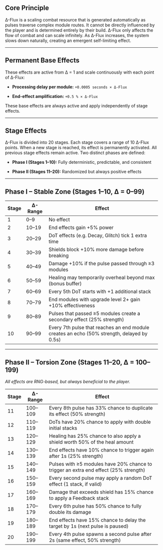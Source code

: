 ## Core Principle

Δ-Flux is a scaling combat resource that is generated automatically as pulses traverse complex module routes. It cannot be directly influenced by the player and is determined entirely by their build. Δ-Flux only affects the flow of combat and can scale infinitely. As Δ-Flux increases, the system slows down naturally, creating an emergent self-limiting effect.

---

## Permanent Base Effects

These effects are active from Δ = 1 and scale continuously with each point of Δ-Flux:

- **Processing delay per module:** `+0.0005 seconds × Δ-Flux`
    
- **End-effect amplification:** `+0.5 % × Δ-Flux`
    

These base effects are always active and apply independently of stage effects.

---

## Stage Effects

Δ-Flux is divided into 20 stages. Each stage covers a range of 10 Δ-Flux points. When a new stage is reached, its effect is permanently activated. All previous stage effects remain active. Two distinct phases are defined:

- **Phase I (Stages 1–10):** Fully deterministic, predictable, and consistent
    
- **Phase II (Stages 11–20):** Randomized but always positive effects
    

---

## Phase I – Stable Zone (Stages 1–10, Δ = 0–99)

|Stage|Δ-Range|Effect|
|---|---|---|
|1|0–9|No effect|
|2|10–19|End effects gain +5% power|
|3|20–29|DoT effects (e.g. Decay, Glitch) tick 1 extra time|
|4|30–39|Shields block +10% more damage before breaking|
|5|40–49|Damage +10% if the pulse passed through ≥3 modules|
|6|50–59|Healing may temporarily overheal beyond max (bonus buffer)|
|7|60–69|Every 5th DoT starts with +1 additional stack|
|8|70–79|End modules with upgrade level 2+ gain +10% effectiveness|
|9|80–89|Pulses that passed ≥5 modules create a secondary effect (25% strength)|
|10|90–99|Every 7th pulse that reaches an end module creates an echo (50% strength, delayed by 0.5s)|

---

## Phase II – Torsion Zone (Stages 11–20, Δ = 100–199)

_All effects are RNG-based, but always beneficial to the player._

|Stage|Δ-Range|Effect|
|---|---|---|
|11|100–109|Every 8th pulse has 33% chance to duplicate its effect (50% strength)|
|12|110–119|DoTs have 20% chance to apply with double initial stacks|
|13|120–129|Healing has 25% chance to also apply a shield worth 50% of the heal amount|
|14|130–139|End effects have 10% chance to trigger again after 1s (25% strength)|
|15|140–149|Pulses with ≥5 modules have 20% chance to trigger an extra end effect (25% strength)|
|16|150–159|Every second pulse may apply a random DoT effect (1 stack, if valid)|
|17|160–169|Damage that exceeds shield has 15% chance to apply a Feedback stack|
|18|170–179|Every 6th pulse has 50% chance to fully double its damage|
|19|180–189|End effects have 15% chance to delay the target by 1s (next pulse is paused)|
|20|190–199|Every 4th pulse spawns a second pulse after 2s (same effect, 50% strength)|